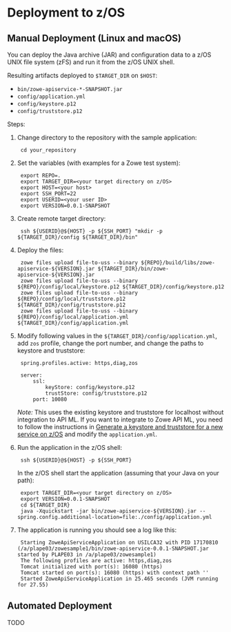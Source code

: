 # Deployment to z/OS

## Manual Deployment (Linux and macOS)

You can deploy the Java archive (JAR) and configuration data to a z/OS UNIX file system (zFS) and run it from the z/OS UNIX shell.

Resulting artifacts deployed to `$TARGET_DIR` on `$HOST`:

- `bin/zowe-apiservice-*-SNAPSHOT.jar`
- `config/application.yml`
- `config/keystore.p12`
- `config/truststore.p12`

Steps:

1. Change directory to the repository with the sample application:

        cd your_repository

2. Set the variables (with examples for a Zowe test system):

        export REPO=.
        export TARGET_DIR=<your target directory on z/OS>
        export HOST=<your host>
        export SSH_PORT=22
        export USERID=<your user ID>
        export VERSION=0.0.1-SNAPSHOT

3. Create remote target directory:

        ssh ${USERID}@${HOST} -p ${SSH_PORT} "mkdir -p ${TARGET_DIR}/config ${TARGET_DIR}/bin"

4. Deploy the files:

        zowe files upload file-to-uss --binary ${REPO}/build/libs/zowe-apiservice-${VERSION}.jar ${TARGET_DIR}/bin/zowe-apiservice-${VERSION}.jar
        zowe files upload file-to-uss --binary ${REPO}/config/local/keystore.p12 ${TARGET_DIR}/config/keystore.p12
        zowe files upload file-to-uss --binary ${REPO}/config/local/truststore.p12 ${TARGET_DIR}/config/truststore.p12
        zowe files upload file-to-uss --binary ${REPO}/config/local/application.yml ${TARGET_DIR}/config/application.yml

5. Modify following values in the `${TARGET_DIR}/config/application.yml`, add `zos` profile, change the port number, and change the paths to keystore and truststore:

        spring.profiles.active: https,diag,zos

        server:
            ssl:
                keyStore: config/keystore.p12
                trustStore: config/truststore.p12
            port: 10080

    *Note:* This uses the existing keystore and truststore for localhost without integration to API ML. If you want to integrate to Zowe API ML, you need to follow the instructions in [Generate a keystore and truststore for a new service on z/OS](https://zowe.github.io/docs-site/latest/extend/extend-apiml/api-mediation-security.html#zowe-runtime-on-z-os) and modify the `application.yml`.

6. Run the application in the z/OS shell:

        ssh ${USERID}@${HOST} -p ${SSH_PORT}

   In the z/OS shell start the application (assuming that your Java on your path):

        export TARGET_DIR=<your target directory on z/OS>
        export VERSION=0.0.1-SNAPSHOT
        cd ${TARGET_DIR}
        java -Xquickstart -jar bin/zowe-apiservice-${VERSION}.jar --spring.config.additional-location=file:./config/application.yml

7. The application is running you should see a log like this:

        Starting ZoweApiServiceApplication on USILCA32 with PID 17170810 (/a/plape03/zowesample1/bin/zowe-apiservice-0.0.1-SNAPSHOT.jar started by PLAPE03 in /a/plape03/zowesample1)
        The following profiles are active: https,diag,zos
        Tomcat initialized with port(s): 16080 (https)
        Tomcat started on port(s): 16080 (https) with context path ''
        Started ZoweApiServiceApplication in 25.465 seconds (JVM running for 27.55)

## Automated Deployment

TODO
